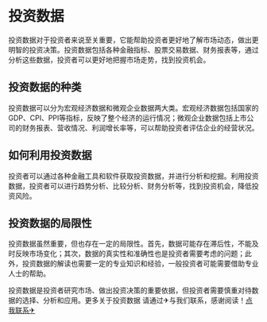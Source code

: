 # 投资数据

投资数据对于投资者来说至关重要，它能帮助投资者更好地了解市场动态，做出更明智的投资决策。投资数据包括各种金融指标、股票交易数据、财务报表等，通过分析这些数据，投资者可以更好地把握市场走势，找到投资机会。

## 投资数据的种类

投资数据可以分为宏观经济数据和微观企业数据两大类。宏观经济数据包括国家的GDP、CPI、PPI等指标，反映了整个经济的运行情况；微观企业数据包括上市公司的财务报表、营收情况、利润增长率等，可以帮助投资者评估企业的经营状况。

## 如何利用投资数据

投资者可以通过各种金融工具和软件获取投资数据，并进行分析和挖掘。利用投资数据，投资者可以进行趋势分析、比较分析、财务分析等，找到投资机会，降低投资风险。

## 投资数据的局限性

投资数据虽然重要，但也存在一定的局限性。首先，数据可能存在滞后性，不能及时反映市场变化；其次，数据的真实性和准确性也是投资者需要考虑的问题；此外，投资数据的解读也需要一定的专业知识和经验，一般投资者可能需要借助专业人士的帮助。

投资数据是投资者研究市场、做出投资决策的重要依据，但投资者需要慎重对待数据的选择、分析和应用。更多关于投资数据 请通过✈与我们联系，感谢阅读！[点我联系✈](https://news.k02.cc)